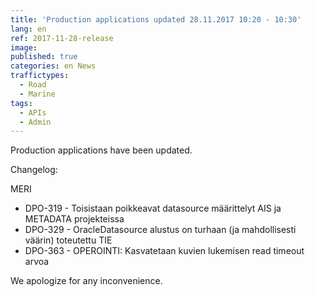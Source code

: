 ```yaml
---
title: 'Production applications updated 28.11.2017 10:20 - 10:30'
lang: en
ref: 2017-11-28-release
image:
published: true
categories: en News
traffictypes:
  - Road
  - Marine
tags:
  - APIs
  - Admin
---
```


Production applications have been updated.

Changelog:

MERI

- DPO-319 - Toisistaan poikkeavat datasource määrittelyt AIS ja METADATA
  projekteissa
- DPO-329 - OracleDatasource alustus on turhaan (ja mahdollisesti väärin)
  toteutettu TIE
- DPO-363 - OPEROINTI: Kasvatetaan kuvien lukemisen read timeout arvoa

We apologize for any inconvenience.
